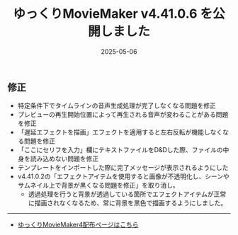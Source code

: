 ﻿---
title: ゆっくりMovieMaker v4.41.0.6 を公開しました
date: 2025-05-06
tags: [YMM4,お知らせ]
---
## 修正
- 特定条件下でタイムラインの音声生成処理が完了しなくなる問題を修正
- プレビューの再生開始位置によって再生される音声が変わることがある問題を修正
- 「遅延エフェクトを描画」エフェクトを適用すると左右反転が機能しなくなる問題を修正
- 「ここにセリフを入力」欄にテキストファイルをD&Dした際、ファイルの中身を読み込めない問題を修正
- テンプレートをインポートした際に完了メッセージが表示されるようにした
- v4.41.0.2の「エフェクトアイテムを使用すると画像が不透明化し、シーンやサムネイル上で背景が黒くなる問題を修正」を取り消し。
  - 透過処理を行うと背景が透過している箇所でエフェクトアイテムが正常に描画されなくなるため、常に背景を黒色で描画するようにしました。

---

- [ゆっくりMovieMaker4配布ページはこちら](../index.md)